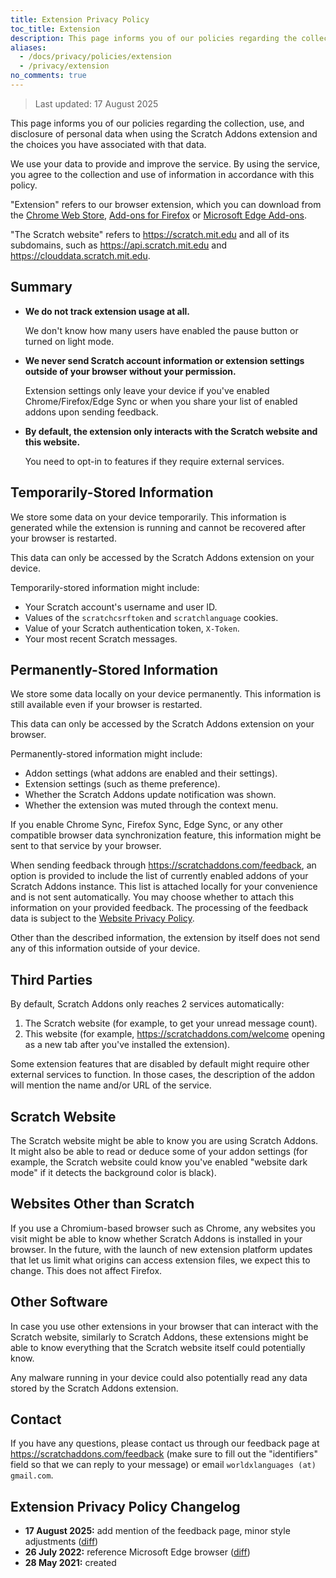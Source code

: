 ```yaml
---
title: Extension Privacy Policy
toc_title: Extension
description: This page informs you of our policies regarding the collection, use, and disclosure of personal data when using the Scratch Addons extension and the choices you have associated with that data.
aliases:
  - /docs/privacy/policies/extension
  - /privacy/extension
no_comments: true
---
```


> Last updated: 17 August 2025

This page informs you of our policies regarding the collection, use, and disclosure of personal data when using the Scratch Addons extension and the choices you have associated with that data.

We use your data to provide and improve the service. By using the service, you agree to the collection and use of information in accordance with this policy.

"Extension" refers to our browser extension, which you can download from the [Chrome Web Store](https://chrome.google.com/webstore/detail/fbeffbjdlemaoicjdapfpikkikjoneco), [Add-ons for Firefox](https://addons.mozilla.org/firefox/addon/scratch-messaging-extension/) or [Microsoft Edge Add-ons](https://microsoftedge.microsoft.com/addons/detail/scratch-addons/iliepgjnemckemgnledoipfiilhajdjj).

"The Scratch website" refers to <https://scratch.mit.edu> and all of its subdomains, such as <https://api.scratch.mit.edu> and <https://clouddata.scratch.mit.edu>.  

## Summary

- **We do not track extension usage at all.**
  
  We don't know how many users have enabled the pause button or turned on light mode.

- **We never send Scratch account information or extension settings outside of your browser without your permission.**

  Extension settings only leave your device if you've enabled Chrome/Firefox/Edge Sync or when you share your list of enabled addons upon sending feedback.

- **By default, the extension only interacts with the Scratch website and this website.**

  You need to opt-in to features if they require external services.

## Temporarily-Stored Information 

We store some data on your device temporarily. This information is generated while the extension is running and cannot be recovered after your browser is restarted. 

This data can only be accessed by the Scratch Addons extension on your device.

Temporarily-stored information might include:

- Your Scratch account's username and user ID.
- Values of the `scratchcsrftoken` and `scratchlanguage` cookies.
- Value of your Scratch authentication token, `X-Token`.
- Your most recent Scratch messages.

## Permanently-Stored Information

We store some data locally on your device permanently. This information is still available even if your browser is restarted. 

This data can only be accessed by the Scratch Addons extension on your browser.

Permanently-stored information might include:

- Addon settings (what addons are enabled and their settings).
- Extension settings (such as theme preference).
- Whether the Scratch Addons update notification was shown.
- Whether the extension was muted through the context menu.

If you enable Chrome Sync, Firefox Sync, Edge Sync, or any other compatible browser data synchronization feature, this information might be sent to that service by your browser.

When sending feedback through <https://scratchaddons.com/feedback>, an option is provided to include the list of currently enabled addons of your Scratch Addons instance. This list is attached locally for your convenience and is not sent automatically. You may choose whether to attach this information on your provided feedback. The processing of the feedback data is subject to the [Website Privacy Policy](/docs/privacy/policies/website#feedback).

Other than the described information, the extension by itself does not send any of this information outside of your device. 

## Third Parties

By default, Scratch Addons only reaches 2 services automatically:
1. The Scratch website (for example, to get your unread message count).
2. This website (for example, <https://scratchaddons.com/welcome> opening as a new tab after you've installed the extension).

Some extension features that are disabled by default might require other external services to function. In those cases, the description of the addon will mention the name and/or URL of the service. 

## Scratch Website

The Scratch website might be able to know you are using Scratch Addons. It might also be able to read or deduce some of your addon settings (for example, the Scratch website could know you've enabled "website dark mode" if it detects the background color is black).

## Websites Other than Scratch

If you use a Chromium-based browser such as Chrome, any websites you visit might be able to know whether Scratch Addons is installed in your browser. In the future, with the launch of new extension platform updates that let us limit what origins can access extension files, we expect this to change. This does not affect Firefox.

## Other Software

In case you use other extensions in your browser that can interact with the Scratch website, similarly to Scratch Addons, these extensions might be able to know everything that the Scratch website itself could potentially know.

Any malware running in your device could also potentially read any data stored by the Scratch Addons extension.

## Contact

If you have any questions, please contact us through our feedback page at <https://scratchaddons.com/feedback> (make sure to fill out the "identifiers" field so that we can reply to your message) or email `worldxlanguages (at) gmail.com`.

## Extension Privacy Policy Changelog

- **17 August 2025:** add mention of the feedback page, minor style adjustments ([diff](https://github.com/ScratchAddons/website-v2/pull/326/files))
- **26 July 2022:** reference Microsoft Edge browser ([diff](https://github.com/ScratchAddons/website-v2/commit/610c656bd30fd394bd6dbff98bfad677ce99e7f0))
- **28 May 2021:** created
